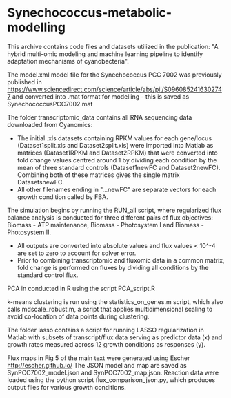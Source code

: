 # Synechococcus-metabolic-modelling  
This archive contains code files and datasets utilized in the publication: "A hybrid multi-omic modeling and machine learning pipeline to identify adaptation mechanisms of cyanobacteria".

The model.xml model file for the Synechococcus PCC 7002 was previously published in https://www.sciencedirect.com/science/article/abs/pii/S0960852416302747
and converted into .mat format for modelling - this is saved as SynechococcusPCC7002.mat

The folder transcriptomic_data contains all RNA sequencing data downloaded from Cyanomics:
 - The initial .xls datasets containing RPKM values for each gene/locus (Dataset1split.xls and Dataset2split.xls) were imported into     Matlab as matrices (Dataset1RPKM and Dataset2RPKM) that were converted into fold change values centred around 1 by dividing each condition by the mean of three standard controls (Dataset1newFC and Dataset2newFC). Combining both of these matrices gives the single matrix DatasetsnewFC.
 - All other filenames ending in "...newFC" are separate vectors for each growth condition called by FBA.
 
The simulation begins by running the RUN_all script, where regularized flux balance analysis is conducted for three different pairs of flux objectives: Biomass - ATP maintenance, Biomass - Photosystem I and Biomass - Photosystem II.

- All outputs are converted into absolute values and flux values < 10^-4 are set to zero to account for solver error.
- Prior to combining transcriptomic and fluxomic data in a common matrix, fold change is performed on fluxes by dividing all conditions by the standard control flux.

PCA in conducted in R using the script PCA_script.R

k-means clustering is run using the statistics_on_genes.m script, which also calls mdscale_robust.m, a script that applies multidimensional scaling to avoid co-location of data points during clustering.

The folder lasso contains a script for running LASSO regularization in Matlab with subsets of transcript/flux data serving as predictor data (x) and growth rates measured across 12 growth conditions as responses (y).

Flux maps in Fig 5 of the main text were generated using Escher http://escher.github.io/
The JSON model and map are saved as SynPCC7002_model.json and SynPCC7002_map.json.
Reaction data were loaded using the python script flux_comparison_json.py, which produces output files for various growth conditions.








